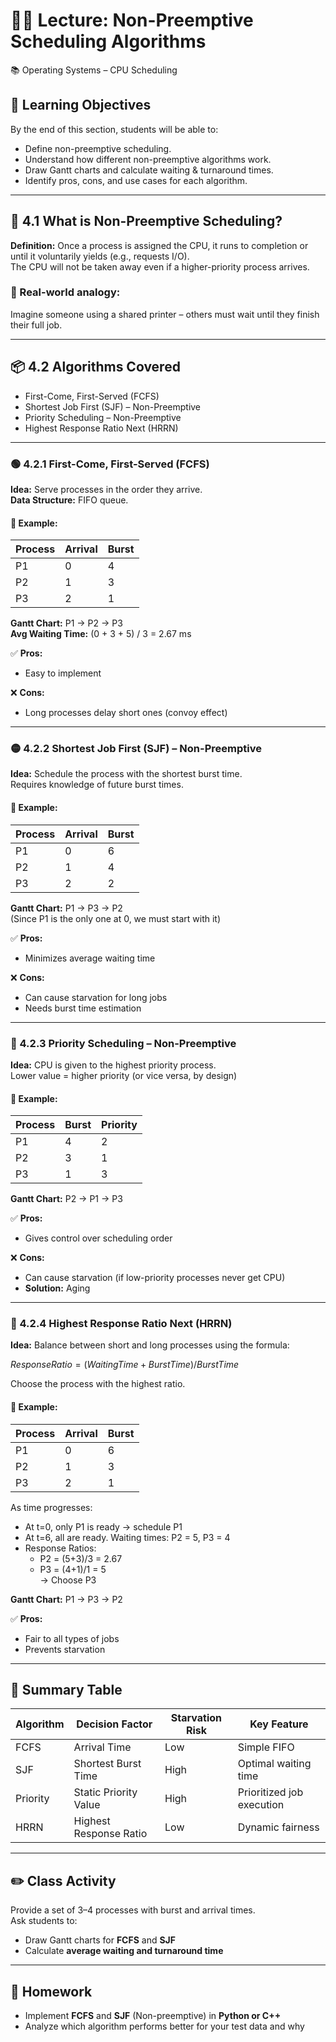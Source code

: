# 🧑‍🏫 Lecture: Non-Preemptive Scheduling Algorithms  
📚 Operating Systems – CPU Scheduling

## 🎯 Learning Objectives  
By the end of this section, students will be able to:

- Define non-preemptive scheduling.  
- Understand how different non-preemptive algorithms work.  
- Draw Gantt charts and calculate waiting & turnaround times.  
- Identify pros, cons, and use cases for each algorithm.  

---

## 🛑 4.1 What is Non-Preemptive Scheduling?  
**Definition:** Once a process is assigned the CPU, it runs to completion or until it voluntarily yields (e.g., requests I/O).  
The CPU will not be taken away even if a higher-priority process arrives.

### 🔁 Real-world analogy:  
Imagine someone using a shared printer – others must wait until they finish their full job.

---

## 📦 4.2 Algorithms Covered

- First-Come, First-Served (FCFS)  
- Shortest Job First (SJF) – Non-Preemptive  
- Priority Scheduling – Non-Preemptive  
- Highest Response Ratio Next (HRRN)  

---

### 🟢 4.2.1 First-Come, First-Served (FCFS)  
**Idea:** Serve processes in the order they arrive.  
**Data Structure:** FIFO queue.

#### 🔢 Example:

| Process | Arrival | Burst |
|---------|---------|-------|
| P1      | 0       | 4     |
| P2      | 1       | 3     |
| P3      | 2       | 1     |

**Gantt Chart:** P1 → P2 → P3  
**Avg Waiting Time:** (0 + 3 + 5) / 3 = 2.67 ms

✅ **Pros:**  
- Easy to implement

❌ **Cons:**  
- Long processes delay short ones (convoy effect)

---

### 🟡 4.2.2 Shortest Job First (SJF) – Non-Preemptive  
**Idea:** Schedule the process with the shortest burst time.  
Requires knowledge of future burst times.

#### 🔢 Example:

| Process | Arrival | Burst |
|---------|---------|-------|
| P1      | 0       | 6     |
| P2      | 1       | 4     |
| P3      | 2       | 2     |

**Gantt Chart:** P1 → P3 → P2  
(Since P1 is the only one at 0, we must start with it)

✅ **Pros:**  
- Minimizes average waiting time

❌ **Cons:**  
- Can cause starvation for long jobs  
- Needs burst time estimation

---

### 🔴 4.2.3 Priority Scheduling – Non-Preemptive  
**Idea:** CPU is given to the highest priority process.  
Lower value = higher priority (or vice versa, by design)

#### 🔢 Example:

| Process | Burst | Priority |
|---------|-------|----------|
| P1      | 4     | 2        |
| P2      | 3     | 1        |
| P3      | 1     | 3        |

**Gantt Chart:** P2 → P1 → P3

✅ **Pros:**  
- Gives control over scheduling order

❌ **Cons:**  
- Can cause starvation (if low-priority processes never get CPU)  
- **Solution:** Aging

---

### 🔵 4.2.4 Highest Response Ratio Next (HRRN)  
**Idea:** Balance between short and long processes using the formula:

$Response Ratio = (Waiting Time + Burst Time) / Burst Time$

Choose the process with the highest ratio.

#### 🔢 Example:

| Process | Arrival | Burst |
|---------|---------|-------|
| P1      | 0       | 6     |
| P2      | 1       | 3     |
| P3      | 2       | 1     |

As time progresses:

- At t=0, only P1 is ready → schedule P1  
- At t=6, all are ready. Waiting times: P2 = 5, P3 = 4  
- Response Ratios:  
  - P2 = (5+3)/3 = 2.67  
  - P3 = (4+1)/1 = 5  
→ Choose P3

**Gantt Chart:** P1 → P3 → P2

✅ **Pros:**  
- Fair to all types of jobs  
- Prevents starvation

---

## 🧾 Summary Table

| Algorithm | Decision Factor         | Starvation Risk | Key Feature              |
|-----------|--------------------------|------------------|---------------------------|
| FCFS      | Arrival Time             | Low              | Simple FIFO               |
| SJF       | Shortest Burst Time      | High             | Optimal waiting time      |
| Priority  | Static Priority Value    | High             | Prioritized job execution |
| HRRN      | Highest Response Ratio   | Low              | Dynamic fairness          |

---

## ✏️ Class Activity

Provide a set of 3–4 processes with burst and arrival times.  
Ask students to:

- Draw Gantt charts for **FCFS** and **SJF**  
- Calculate **average waiting and turnaround time**  

---

## 📝 Homework

- Implement **FCFS** and **SJF** (Non-preemptive) in **Python or C++**  
- Analyze which algorithm performs better for your test data and why  
